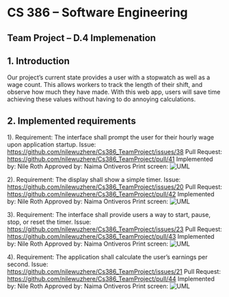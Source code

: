 # CS 386 – Software Engineering
## Team Project – D.4 Implemenation

## **1. Introduction**
Our project’s current state provides a user with a stopwatch as well as a wage count. This 
allows workers to track the length of their shift, and observe how much they have made. With 
this web app, users will save time achieving these values without having to do annoying 
calculations. 

## **2. Implemented requirements**
1).
   Requirement: The interface shall prompt the user for their hourly wage upon application startup.
   Issue: https://github.com/nilewuzhere/Cs386_TeamProject/issues/38
	 Pull Request: https://github.com/nilewuzhere/Cs386_TeamProject/pull/41
   Implemented by: Nile Roth
 	 Approved by: Naima Ontiveros
	 Print screen: 
   ![UML]()
   
2).
  Requirement: The display shall show a simple timer.
  Issue: https://github.com/nilewuzhere/Cs386_TeamProject/issues/20
  Pull Request: https://github.com/nilewuzhere/Cs386_TeamProject/pull/42
  Implemented by: Nile Roth
  Approved by: Naima Ontiveros
  Print screen: 
  ![UML](https://ibb.co/BqMmqj4/image.png)
  

3).
  Requirement: The interface shall provide users a way to start, pause, stop, or reset the timer.
  Issue: https://github.com/nilewuzhere/Cs386_TeamProject/issues/23
	Pull Request: https://github.com/nilewuzhere/Cs386_TeamProject/pull/43
  Implemented by: Nile Roth
	Approved by: Naima Ontiveros
	Print screen: 
  ![UML](https://ibb.co/BqMmqj4/image.png)
  
4). 
  Requirement: The application shall calculate the user’s earnings per second.
  Issue: https://github.com/nilewuzhere/Cs386_TeamProject/issues/21
	Pull Request: https://github.com/nilewuzhere/Cs386_TeamProject/pull/44
	Implemented by: Nile Roth
	Approved by: Naima Ontiveros
	Print screen: 
  ![UML](https://i.ibb.co/kmMbRJP/image.png)

